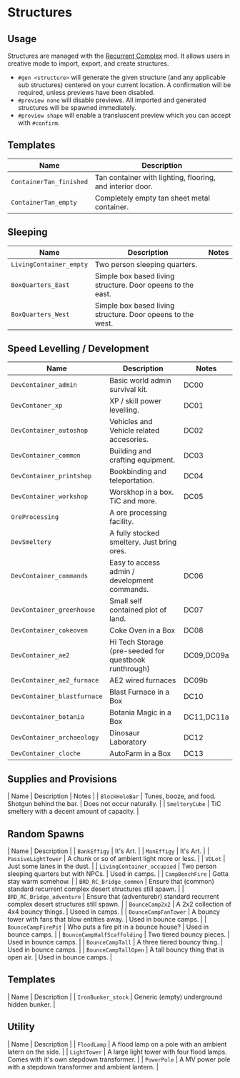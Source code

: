 # Structures

## Usage

Structures are managed with the [Recurrent Complex](https://www.curseforge.com/minecraft/mc-mods/recurrent-complex) mod. It allows users in creative mode to import, export, and create structures.

* `#gen <structure>` will generate the given structure (and any applicable sub structures) centered on your current location. A confirmation will be required, unless previews have been disabled.
* `#preview none` will disable previews. All imported and generated structures will be spawned immediately.
* `#preview shape` will enable a transluscent preview which you can accept with `#confirm`.

## Templates

| Name | Description |
| ---- | ----------- |
| `ContainerTan_finished` | Tan container with lighting, flooring, and interior door. |
| `ContainerTan_empty` | Completely empty tan sheet metal container. |

## Sleeping

| Name | Description | Notes |
| ---- | ----------- | ----- |
| `LivingContainer_empty` | Two person sleeping quarters. | |
| `BoxQuarters_East` | Simple box based living structure. Door opeens to the east. |
| `BoxQuarters_West` | Simple box based living structure. Door opeens to the west. |

## Speed Levelling / Development

| Name | Description | Notes |
| ---- | ----------- | ----- |
| `DevContainer_admin` | Basic world admin survival kit. | DC00 |
| `DevContaner_xp` | XP / skill power levelling. | DC01 |
| `DevContainer_autoshop` | Vehicles and Vehicle related accesories. | DC02 |
| `DevContainer_common` | Building and crafting equipment. | DC03 |
| `DevContainer_printshop` | Bookbinding and teleportation. | DC04 |
| `DevContainer_workshop` | Worskhop in a box. TiC and more. | DC05 |
| `OreProcessing` | A ore processing facility. | |
| `DevSmeltery` | A fully stocked smeltery. Just bring ores. | |
| `DevContainer_commands` | Easy to access admin / development commands. | DC06 |
| `DevContainer_greenhouse` | Small self contained plot of land. | DC07 |
| `DevContainer_cokeoven` | Coke Oven in a Box | DC08 |
| `DevContainer_ae2` | Hi Tech Storage (pre-seeded for questbook runthrough) | DC09,DC09a |
| `DevContainer_ae2_furnace` | AE2 wired furnaces | DC09b |
| `DevContainer_blastfurnace` | Blast Furnace in a Box | DC10 |
| `DevContainer_botania` | Botania Magic in a Box | DC11,DC11a |
| `DevContainer_archaeology` | Dinosaur Laboratory | DC12 |
| `DevContainer_cloche` | AutoFarm in a Box | DC13 |

## Supplies and Provisions

| Name | Description | Notes |
| `BlockHoleBar` | Tunes, booze, and food. Shotgun behind the bar. | Does not occur naturally. |
| `SmelteryCube` | TiC smeltery with a decent amount of capacity. |

## Random Spawns

| Name | Description |
| `BankEffigy` | It's Art. |
| `ManEffigy` | It's Art. |
| `PassiveLightTower` | A chunk or so of ambient light more or less. |
| `VDLot` | Just some lanes in the dust. |
| `LivingContainer_occupied` | Two person sleeping quarters but with NPCs. | Used in camps. |
| `CampBenchFire` | Gotta stay warm somehow. |
| `BRD_RC_Bridge_common` | Ensure that (common) standard recurrent complex desert structures still spawn. |
| `BRD_RC_Bridge_adventure` | Ensure that (adventurebr) standard recurrent complex desert structures still spawn. |
| `BounceCamp2x2` | A 2x2 collection of 4x4 bouncy things. | Useed in camps. |
| `BounceCampFanTower` | A  bouncy tower with fans that blow entities away. | Used in bounce camps. |
| `BounceCampFirePit` | Who puts a fire pit in a bounce house? | Used in bounce camps. |
| `BounceCampHalfScaffolding` | Two tiered bouncy pieces. | Used in bounce camps. |
| `BounceCampTall` | A three tiered bouncy thing. | Used in bounce camps. |
| `BounceCampTallOpen` | A tall bouncy thing that is open air. | Used in bounce camps. |

## Templates

| Name | Description |
| `IronBunker_stock` | Generic (empty) underground hidden bunker. |

## Utility

| Name | Description |
| `FloodLamp` | A flood lamp on a pole with an ambient latern on the side. |
| `LightTower` | A large light tower with four flood lamps. Comes with it's own stepdown transformer. |
| `PowerPole` | A MV power pole with a stepdown transformer and ambient lantern. |

